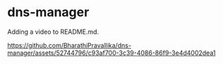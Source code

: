 # dns-manager
Adding a video to README.md.


https://github.com/BharathiPravallika/dns-manager/assets/52744796/c93af700-3c39-4086-86f9-3e4d4002dea1


